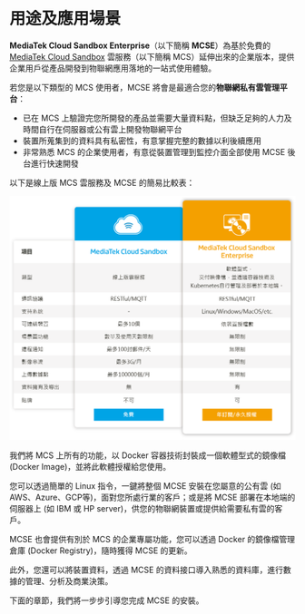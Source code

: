 # 用途及應用場景

**MediaTek Cloud Sandbox Enterprise**（以下簡稱 **MCSE**）為基於免費的 [MediaTek Cloud Sandbox](https://mcs.mediatek.com) 雲服務（以下簡稱 MCS）延伸出來的企業版本，提供企業用戶從產品開發到物聯網應用落地的一站式使用體驗。

若您是以下類型的 MCS 使用者，MCSE 將會是最適合您的**物聯網私有雲管理平台**：

* 已在 MCS 上驗證完您所開發的產品並需要大量資料點，但缺乏足夠的人力及時間自行在伺服器或公有雲上開發物聯網平台
* 裝置所蒐集到的資料具有私密性，有意掌握完整的數據以利後續應用
* 非常熟悉 MCS 的企業使用者，有意從裝置管理到監控介面全部使用 MCSE 後台進行快速開發

以下是線上版 MCS 雲服務及 MCSE 的簡易比較表：

![](./images/MCS_MCSE.png)


我們將 MCS 上所有的功能，以 Docker 容器技術封裝成一個軟體型式的鏡像檔 (Docker Image)，並將此軟體授權給您使用。

您可以透過簡單的 Linux 指令，一鍵將整個 MCSE 安裝在您屬意的公有雲 (如AWS、Azure、GCP等)，面對您所處行業的客戶；或是將 MCSE 部署在本地端的伺服器上 (如 IBM 或 HP server)，供您的物聯網裝置或提供給需要私有雲的客戶。

MCSE 也會提供有別於 MCS 的企業專屬功能，您可以透過 Docker 的鏡像檔管理倉庫 (Docker Registry)，隨時獲得 MCSE 的更新。

此外，您還可以將裝置資料，透過 MCSE 的資料接口導入熟悉的資料庫，進行數據的管理、分析及商業決策。

下面的章節，我們將一步步引導您完成 MCSE 的安裝。